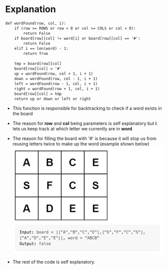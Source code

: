 # Explanation

```
def wordFound(row, col, i):
    if (row >= ROWS or row < 0 or col >= COLS or col < 0):
        return False
    if board[row][col] != word[i] or board[row][col] == '#':
        return False
    elif i == len(word) - 1:
        return True
    
    tmp = board[row][col]
    board[row][col] = '#'
    up = wordFound(row, col + 1, i + 1)
    down = wordFound(row, col - 1, i + 1)
    left = wordFound(row - 1, col, i + 1)
    right = wordFound(row + 1, col, i + 1)
    board[row][col] = tmp
    return up or down or left or right
```
- This function is responsible for backtracking to check if a word exists in the board
- The reason for **row** and **col** being parameters is self explanatory but **i** lets us keep track at which letter we currently are in **word** 
- The reason for filling the board with '#' is because it will stop us from reusing letters twice to make up the word (example shown below)
![image](./example.png)

- The rest of the code is self explanatory.
